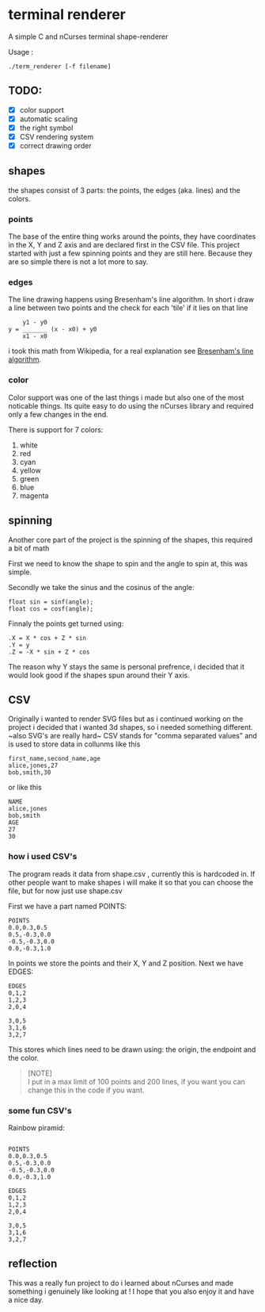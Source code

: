 # terminal renderer

A simple C and nCurses terminal shape-renderer

Usage :
```
./term_renderer [-f filename]
```

## TODO:

 - [x] color support
 - [x] automatic scaling
 - [x] the right symbol
 - [x] CSV rendering system
 - [x] correct drawing order

## shapes
the shapes consist of 3 parts: the points, the edges (aka. lines) and the colors.

### points 

The base of the entire thing works around the points, they have coordinates in the X, Y and Z axis and are declared first in the CSV file.
This project started with just a few spinning points and they are still here.
Because they are so simple there is not a lot more to say.

### edges 

 The line drawing happens using Bresenham's line algorithm.
 In short i draw a line between two points and the check for each 'tile' if it lies on that line 
```
    y1 - y0
y = _______ (x - x0) + y0
    x1 - x0
```
i took this math from Wikipedia, for a real explanation see [Bresenham's line algorithm](https://en.wikipedia.org/wiki/Bresenham's_line_algorithm).

### color

 Color support was one of the last things i made but also one of the most noticable things.
 Its quite easy to do using the nCurses library and required only a few changes in the end.

 There is support for 7 colors:
  1. white
  2. red
  3. cyan
  4. yellow
  5. green
  6. blue
  7. magenta

## spinning 

 Another core part of the project is the spinning of the shapes, this required a bit of math 

 First we need to know the shape to spin and the angle to spin at, this was simple.
 
 Secondly we take the sinus and the cosinus of the angle:
```
float sin = sinf(angle);
float cos = cosf(angle);
```

 Finnaly the points get turned using:
```
.X = X * cos + Z * sin
.Y = y
.Z = -X * sin + Z * cos
```

 The reason why Y stays the same is personal prefrence, i decided that it would look good if the shapes spun around their Y axis.

## CSV

 Originally i wanted to render SVG files but as i continued working on the project i decided that i wanted 3d shapes, so i needed something different. ~also SVG's are really hard~
 CSV stands for "comma separated values" and is used to store data in collunms like this 
```
first_name,second_name,age
alice,jones,27
bob,smith,30
```
or like this
```
NAME
alice,jones
bob,smith
AGE
27
30
```

### how i used CSV's

 The program reads it data from shape.csv , currently this is hardcoded in.
 If other people want to make shapes i will make it so that you can choose the file, but for now just use shape.csv
 
 First we have a part named POINTS:
```
POINTS
0.0,0.3,0.5
0.5,-0.3,0.0
-0.5,-0.3,0.0
0.0,-0.3,1.0

```
 In points we store the points and their X, Y and Z position.
 Next we have EDGES:
```
EDGES
0,1,2
1,2,3
2,0,4

3,0,5
3,1,6
3,2,7
```
 This stores which lines need to be drawn using: the origin, the endpoint and the color.

> [NOTE]  
> I put in a max limit of 100 points and 200 lines, if you want you can change this in the code if you want.

### some fun CSV's

 Rainbow piramid:
```

POINTS
0.0,0.3,0.5
0.5,-0.3,0.0
-0.5,-0.3,0.0
0.0,-0.3,1.0

EDGES
0,1,2
1,2,3
2,0,4

3,0,5
3,1,6
3,2,7
```


## reflection

 This was a really fun project to do i learned about nCurses and made something i genuinely like looking at !
 I hope that you also enjoy it and have a nice day. 
 
